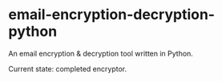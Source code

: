 # email-encryption-decryption-python
An email encryption &amp; decryption tool written in Python.

Current state: completed encryptor. 
